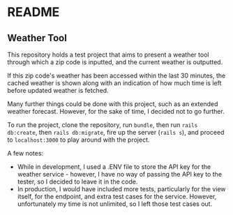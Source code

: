 # README

## Weather Tool

This repository holds a test project that aims to present a weather tool through which a zip code is inputted,
and the current weather is outputted.

If this zip code's weather has been accessed within the last 30 minutes, the cached weather is shown along with
an indication of how much time is left before updated weather is fetched.

Many further things could be done with this project, such as an extended weather forecast.
However, for the sake of time, I decided not to go further.

To run the project, clone the repository, run `bundle`, then run `rails db:create`, then `rails db:migrate`,
fire up the server (`rails s`), and proceed to `localhost:3000` to play around with the project.

A few notes:

- While in development, I used a .ENV file to store the API key for the weather service - however, I have no way of passing the API key
to the tester, so I decided to leave it in the code.
- In production, I would have included more tests, particularly for the view itself, for the endpoint, and extra test
cases for the service. However, unfortunately my time is not unlimited, so I left those test cases out.